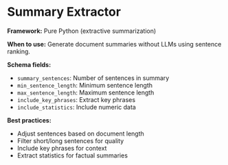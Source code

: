 # Summary Extractor

**Framework:** Pure Python (extractive summarization)

**When to use:** Generate document summaries without LLMs using sentence ranking.

**Schema fields:**
- `summary_sentences`: Number of sentences in summary
- `min_sentence_length`: Minimum sentence length
- `max_sentence_length`: Maximum sentence length
- `include_key_phrases`: Extract key phrases
- `include_statistics`: Include numeric data

**Best practices:**
- Adjust sentences based on document length
- Filter short/long sentences for quality
- Include key phrases for context
- Extract statistics for factual summaries